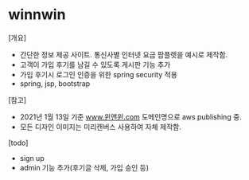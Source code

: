 # winnwin
 
 
 [개요]
 - 간단한 정보 제공 사이트. 통신사별 인터넷 요금 팜플렛을 예시로 제작함.
 - 고객이 가입 후기를 남길 수 있도록 게시판 기능 추가
 - 가입 후기시 로그인 인증을 위한 spring security 적용
 - spring, jsp, bootstrap
 
 [참고]
 - 2021년 1월 13일 기준 www.윈앤윈.com 도메인명으로 aws publishing 중.
 - 모든 디자인 이미지는 미리캔버스 사용하여 자체 제작함.

 [todo]
 - sign up
 - admin 기능 추가(후기글 삭제, 가입 승인 등)
 
